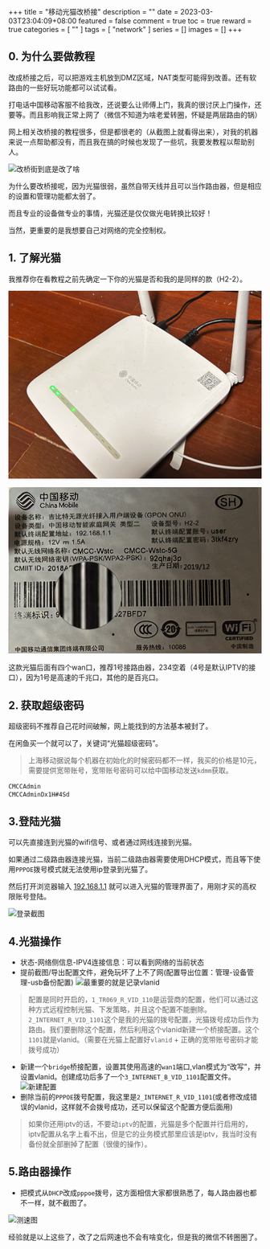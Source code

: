 +++
title = "移动光猫改桥接"
description = ""
date = 2023-03-03T23:04:09+08:00
featured = false
comment = true
toc = true
reward = true
categories = [
  ""
]
tags = [
  "network"
]
series = []
images = []
+++
## 0. 为什么要做教程

改成桥接之后，可以把游戏主机放到DMZ区域，NAT类型可能得到改善。还有软路由的一些好玩功能都可以试试看。

打电话中国移动客服不给我改，还说要么让师傅上门，我真的很讨厌上门操作，还要等。而且影响我正常上网了（微信不知道为啥老爱转圈，怀疑是两层路由的锅）

网上相关改桥接的教程很多，但是都很老的（从截图上就看得出来），对我的机器来说一点帮助都没有，而且我在搞的时候也发现了一些坑，我要发教程以帮助别人。

![改桥街到底是改了啥](https://i.imgur.com/ZS4SdBh.png)

为什么要改桥接呢，因为光猫很弱，虽然自带天线并且可以当作路由器，但是相应的设置和管理功能都太弱了。

而且专业的设备做专业的事情，光猫还是仅仅做光电转换比较好！

当然，更重要的是我想要自己对网络的完全控制权。

## 1. 了解光猫
 我推荐你在看教程之前先确定一下你的光猫是否和我的是同样的款（H2-2）。

![照片](https://raw.githubusercontent.com/cornradio/imgs/main/20230303233946.png)

![型号](https://raw.githubusercontent.com/cornradio/imgs/main/%E6%88%AA%E5%B1%8F2023-03-03%2023.42.48.png)

这款光猫后面有四个wan口，推荐1号接路由器，234空着（4号是默认IPTV的接口），因为1号是高速的千兆口，其他的是百兆口。

## 2. 获取超级密码

超级密码不推荐自己花时间破解，网上能找到的方法基本被封了。

在闲鱼买一个就可以了，关键词“光猫超级密码”。

> 上海移动据说每个机器在初始化的时候密码都不一样，我买的价格是10元，需要提供宽带账号，宽带账号密码可以给中国移动发送`kdmm`获取。

```
CMCCAdmin
CMCCAdminDx1H#4Sd
```

## 3.登陆光猫

可以先直接连到光猫的wifi信号、或者通过网线连接到光猫。

如果通过二级路由器连接光猫，当前二级路由器需要使用DHCP模式，而且等下使用`PPPOE`拨号模式就无法使用ip登录到光猫了。

然后打开浏览器输入 [192.168.1.1](192.168.1.1) 就可以进入光猫的管理界面了，用刚才买的高权限账号登陆。

![登录截图](https://i.imgur.com/G7xqUe4.jpg)

## 4.光猫操作
- 状态-网络侧信息-IPV4连接信息：可以看到网络的当前状态
- 提前截图/导出配置文件，避免玩坏了上不了网(配置导出位置：管理-设备管理-usb备份配置)
![最重要的就是记录vlanid](https://i.imgur.com/1x7IWgg.png)

> 配置是同时开启的，`1_TR069_R_VID_110`是运营商的配置，他们可以通过这种方式远程控制光猫、下发策略，并且这个配置不能删除。`2_INTERNET_R_VID_1101`这个是我的光猫的拨号配置，光猫拨号成功后作为路由。我们要删除这个配置，然后利用这个vlanid新建一个桥接配置。这个`1101`就是vlanid。（需要在光猫上配置好`vlanid` + 正确的宽带账号密码才能拨号成功）
- 新建一个`bridge`桥接配置，设置其使用高速的`wan1`端口,vlan模式为“改写”，并设置vlanid。创建成功后多了一个`3_INTERNET_B_VID_1101`配置文件。
![新建配置](https://i.imgur.com/uiEDJ0I.png)
- 删除当前的`PPPOE`拨号配置，我这里是`2_INTERNET_R_VID_1101`(或者修改成错误的vlanid，这样就不会拨号成功，还可以保留这个配置方便后面用)
> 如果你还用iptv的话，不要动`iptv`的配置，光猫是多个配置并行启用的，iptv配置从名字上看不出，但是它的业务模式那里应该是iptv，我当时没有备份就全部删掉了配置（很傻的操作）。

## 5.路由器操作
- 把模式从`DHCP`改成`pppoe`拨号，这方面相信大家都很熟悉了，每人路由器也都不一样，就不截图了。

![测速图](https://i.imgur.com/akl0csq.png)

经验就是以上这些了，改了之后网速也不会有啥变化，但是我的微信不转圈圈了。
